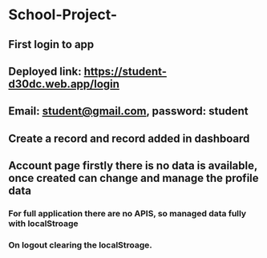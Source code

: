 
# School-Project-
## First login to app 
## Deployed link: https://student-d30dc.web.app/login 
## Email: student@gmail.com, password: student
## Create a record and record added in dashboard
## Account page firstly there is no data is available, once created can change and manage the profile data

### For full application there are no APIS, so managed data fully with localStroage

### On logout clearing the localStroage. 
